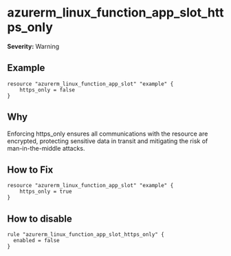# azurerm_linux_function_app_slot_https_only

**Severity:** Warning


## Example

```hcl
resource "azurerm_linux_function_app_slot" "example" {
    https_only = false
}
```

## Why

Enforcing https_only ensures all communications with the resource are encrypted, protecting sensitive data in transit and mitigating the risk of man-in-the-middle attacks.

## How to Fix

```hcl
resource "azurerm_linux_function_app_slot" "example" {
    https_only = true
}
```


## How to disable

```hcl
rule "azurerm_linux_function_app_slot_https_only" {
  enabled = false
}
```

